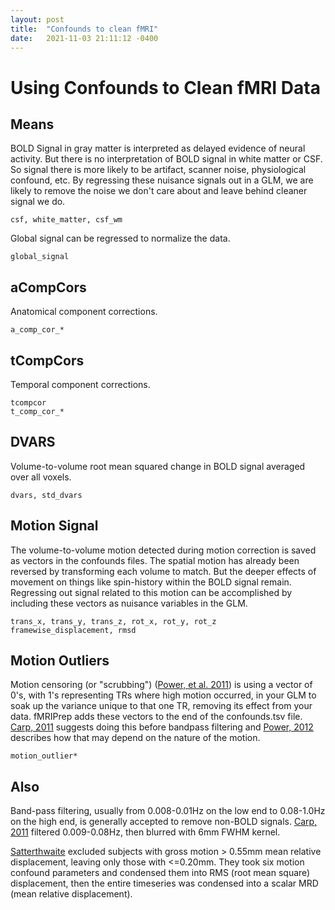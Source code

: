 ```yaml
---
layout: post
title:  "Confounds to clean fMRI"
date:   2021-11-03 21:11:12 -0400
---
```

# Using Confounds to Clean fMRI Data

## Means

BOLD Signal in gray matter is interpreted as delayed evidence of neural activity.
But there is no interpretation of BOLD signal in white matter or CSF. So signal
there is more likely to be artifact, scanner noise, physiological confound, etc.
By regressing these nuisance signals out in a GLM, we are likely to remove the noise we
don't care about and leave behind cleaner signal we do.

    csf, white_matter, csf_wm

Global signal can be regressed to normalize the data.

    global_signal

## aCompCors

Anatomical component corrections.

    a_comp_cor_*

## tCompCors

Temporal component corrections.

    tcompcor
    t_comp_cor_*

## DVARS

Volume-to-volume root mean squared change in BOLD signal averaged over all voxels.

    dvars, std_dvars

## Motion Signal

The volume-to-volume motion detected during motion correction is saved as vectors
in the confounds files. The spatial motion has already been reversed by transforming
each volume to match. But the deeper effects of movement on things like spin-history
within the BOLD signal remain. Regressing out signal related to this motion can be
accomplished by including these vectors as nuisance variables in the GLM.

    trans_x, trans_y, trans_z, rot_x, rot_y, rot_z
    framewise_displacement, rmsd

## Motion Outliers

Motion censoring (or "scrubbing") ([Power, et al. 2011](https://dx.doi.org/10.1016%2Fj.neuroimage.2011.10.018)) is using a vector
of 0's, with 1's representing TRs where high motion occurred, in your GLM to
soak up the variance unique to that one TR, removing its effect from your data.
fMRIPrep adds these vectors to the end of the confounds.tsv file.
[Carp, 2011](https://doi.org/10.1016/j.neuroimage.2011.12.061) suggests doing this before bandpass filtering and
[Power, 2012](https://dx.doi.org/10.1016%2Fj.neuroimage.2012.03.017) describes how that may depend on the nature of the motion.

    motion_outlier*

## Also

Band-pass filtering, usually from 0.008-0.01Hz on the low end to 0.08-1.0Hz
on the high end, is generally accepted to remove non-BOLD signals.
[Carp, 2011](https://doi.org/10.1016/j.neuroimage.2011.12.061) filtered 0.009-0.08Hz, then blurred with 6mm FWHM kernel.

[Satterthwaite](https://dx.doi.org/10.1016%2Fj.neuroimage.2012.08.052)
excluded subjects with gross motion > 0.55mm mean relative displacement, leaving only those with <=0.20mm.
They took six motion confound parameters and condensed them into RMS (root mean square) displacement,
then the entire timeseries was condensed into a scalar MRD (mean relative displacement).

